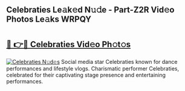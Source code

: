 ## Celebraties Le𝚊k𝚎d N𝚞𝚍e - Part-Z2R Vid𝚎o Photos Le𝚊ks WRPQY

# <h2><a href="http://fbelkc8.evod.top/?m=Celebraties">🔗 👉🔴 Celebraties Vid𝚎o Ph𝚘t𝚘s</a></h2>

[![Celebraties N𝚞d𝚎s](https://i.imgur.com/8V9OHl7.gif)](http://fbelkc8.evod.top/?m=Celebraties)
Social media star Celebraties known for dance performances and lifestyle vlogs. Charismatic performer Celebraties, celebrated for their captivating stage presence and entertaining performances. 
